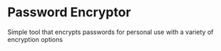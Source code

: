 # Password Encryptor
Simple tool that encrypts passwords for personal use with a variety of encryption options
